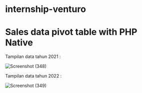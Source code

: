 # internship-venturo
# Sales data pivot table with PHP Native

Tampilan data tahun 2021 :


![Screenshot (348)](https://github.com/rflishrl/internship-venturo/assets/108720279/73dedfae-e182-41d5-92a1-5b4d241d2b21)

Tampilan data tahun 2022 :


![Screenshot (349)](https://github.com/rflishrl/internship-venturo/assets/108720279/98a67e65-47f5-4c77-b1f1-56e72b89d2bd)
